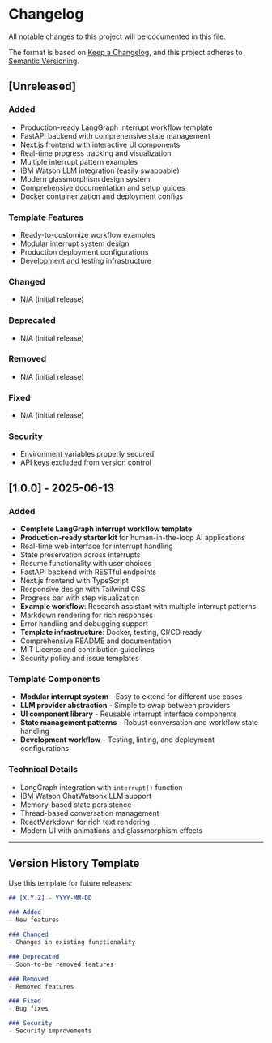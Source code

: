# Changelog

All notable changes to this project will be documented in this file.

The format is based on [Keep a Changelog](https://keepachangelog.com/en/1.0.0/),
and this project adheres to [Semantic Versioning](https://semver.org/spec/v2.0.0.html).

## [Unreleased]

### Added
- Production-ready LangGraph interrupt workflow template
- FastAPI backend with comprehensive state management
- Next.js frontend with interactive UI components
- Real-time progress tracking and visualization
- Multiple interrupt pattern examples
- IBM Watson LLM integration (easily swappable)
- Modern glassmorphism design system
- Comprehensive documentation and setup guides
- Docker containerization and deployment configs

### Template Features
- Ready-to-customize workflow examples
- Modular interrupt system design
- Production deployment configurations
- Development and testing infrastructure

### Changed
- N/A (initial release)

### Deprecated
- N/A (initial release)

### Removed
- N/A (initial release)

### Fixed
- N/A (initial release)

### Security
- Environment variables properly secured
- API keys excluded from version control

## [1.0.0] - 2025-06-13

### Added
- **Complete LangGraph interrupt workflow template**
- **Production-ready starter kit** for human-in-the-loop AI applications
- Real-time web interface for interrupt handling
- State preservation across interrupts
- Resume functionality with user choices
- FastAPI backend with RESTful endpoints
- Next.js frontend with TypeScript
- Responsive design with Tailwind CSS
- Progress bar with step visualization
- **Example workflow**: Research assistant with multiple interrupt patterns
- Markdown rendering for rich responses
- Error handling and debugging support
- **Template infrastructure**: Docker, testing, CI/CD ready
- Comprehensive README and documentation
- MIT License and contribution guidelines
- Security policy and issue templates

### Template Components
- **Modular interrupt system** - Easy to extend for different use cases
- **LLM provider abstraction** - Simple to swap between providers
- **UI component library** - Reusable interrupt interface components  
- **State management patterns** - Robust conversation and workflow state handling
- **Development workflow** - Testing, linting, and deployment configurations

### Technical Details
- LangGraph integration with `interrupt()` function
- IBM Watson ChatWatsonx LLM support
- Memory-based state persistence
- Thread-based conversation management
- ReactMarkdown for rich text rendering
- Modern UI with animations and glassmorphism effects

---

## Version History Template

Use this template for future releases:

```markdown
## [X.Y.Z] - YYYY-MM-DD

### Added
- New features

### Changed
- Changes in existing functionality

### Deprecated
- Soon-to-be removed features

### Removed
- Removed features

### Fixed
- Bug fixes

### Security
- Security improvements
```
